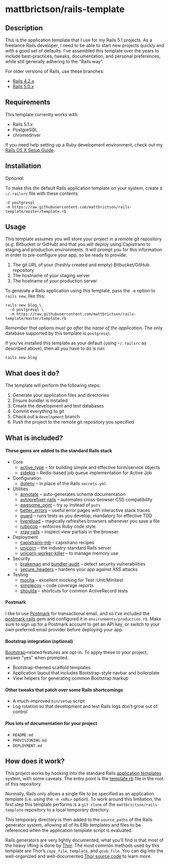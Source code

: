 # mattbrictson/rails-template

## Description

This is the application template that I use for my Rails 5.1 projects. As a freelance Rails developer, I need to be able to start new projects quickly and with a good set of defaults. I've assembled this template over the years to include best-practices, tweaks, documentation, and personal preferences, while still generally adhering to the "Rails way".

For older versions of Rails, use these branches:

* [Rails 4.2.x](https://github.com/mattbrictson/rails-template/tree/rails-42)
* [Rails 5.0.x](https://github.com/mattbrictson/rails-template/tree/rails-50)

## Requirements

This template currently works with:

* Rails 5.1.x
* PostgreSQL
* chromedriver

If you need help setting up a Ruby development environment, check out my [Rails OS X Setup Guide](https://mattbrictson.com/rails-osx-setup-guide).

## Installation

*Optional.*

To make this the default Rails application template on your system, create a `~/.railsrc` file with these contents:

```
-d postgresql
-m https://raw.githubusercontent.com/mattbrictson/rails-template/master/template.rb
```

## Usage

This template assumes you will store your project in a remote git repository (e.g. Bitbucket or GitHub) and that you will deploy using Capistrano to staging and production environments. It will prompt you for this information in order to pre-configure your app, so be ready to provide:

1. The git URL of your (freshly created and empty) Bitbucket/GitHub repository
2. The hostname of your staging server
3. The hostname of your production server

To generate a Rails application using this template, pass the `-m` option to `rails new`, like this:

```
rails new blog \
  -d postgresql \
  -m https://raw.githubusercontent.com/mattbrictson/rails-template/master/template.rb
```

*Remember that options must go after the name of the application.* The only database supported by this template is `postgresql`.

If you’ve installed this template as your default (using `~/.railsrc` as described above), then all you have to do is run:

```
rails new blog
```

## What does it do?

The template will perform the following steps:

1. Generate your application files and directories
2. Ensure bundler is installed
3. Create the development and test databases
4. Commit everything to git
5. Check out a `development` branch
6. Push the project to the remote git repository you specified

## What is included?

#### These gems are added to the standard Rails stack

* Core
    * [active_type][] – for building simple and effective form/service objects
    * [sidekiq][] – Redis-based job queue implementation for Active Job
* Configuration
    * [dotenv][] – in place of the Rails `secrets.yml`
* Utilities
    * [annotate][] – auto-generates schema documentation
    * [autoprefixer-rails][] – automates cross-browser CSS compatibility
    * [awesome_print][] – try `ap` instead of `puts`
    * [better_errors][] – useful error pages with interactive stack traces
    * [guard][] – runs tests as you develop; mandatory for effective TDD
    * [livereload][] – magically refreshes browsers whenever you save a file
    * [rubocop][] – enforces Ruby code style
    * [xray-rails][] – inspect view partials in the browser
* Deployment
    * [capistrano-mb][] – capistrano recipes
    * [unicorn][] – the industry-standard Rails server
    * [unicorn-worker-killer][] – to manage memory use
* Security
    * [brakeman][] and [bundler-audit][] – detect security vulnerabilities
    * [secure_headers][] – hardens your app against XSS attacks
* Testing
    * [mocha][] – excellent mocking for Test::Unit/Minitest
    * [simplecov][] – code coverage reports
    * [shoulda][] – shortcuts for common ActiveRecord tests

#### Postmark

I like to use [Postmark][] for transactional email, and so I've included the [postmark-rails][] gem and configured it in `environments/production.rb`. Make sure to sign up for a Postmark account to get an API key, or switch to your own preferred email provider before deploying your app.

#### Bootstrap integration (optional)

[Bootstrap][]-related features are opt-in. To apply these to your project, answer "yes" when prompted.

* Bootstrap-themed scaffold templates
* Application layout that includes Bootstrap-style navbar and boilerplate
* View helpers for generating common Bootstrap markup

#### Other tweaks that patch over some Rails shortcomings

* A much-improved `bin/setup` script
* Log rotation so that development and test Rails logs don’t grow out of control

#### Plus lots of documentation for your project

* `README.md`
* `PROVISIONING.md`
* `DEPLOYMENT.md`

## How does it work?

This project works by hooking into the standard Rails [application templates][] system, with some caveats. The entry point is the [template.rb][] file in the root of this repository.

Normally, Rails only allows a single file to be specified as an application template (i.e. using the `-m <URL>` option). To work around this limitation, the first step this template performs is a `git clone` of the `mattbrictson/rails-template` repository to a local temporary directory.

This temporary directory is then added to the `source_paths` of the Rails generator system, allowing all of its ERb templates and files to be referenced when the application template script is evaluated.

Rails generators are very lightly documented; what you’ll find is that most of the heavy lifting is done by [Thor][]. The most common methods used by this template are Thor’s `copy_file`, `template`, and `gsub_file`. You can dig into the well-organized and well-documented [Thor source code][thor] to learn more.

[active_type]:https://github.com/makandra/active_type
[sidekiq]:http://sidekiq.org
[dotenv]:https://github.com/bkeepers/dotenv
[annotate]:https://github.com/ctran/annotate_models
[autoprefixer-rails]:https://github.com/ai/autoprefixer-rails
[awesome_print]:https://github.com/michaeldv/awesome_print
[better_errors]:https://github.com/charliesome/better_errors
[guard]:https://github.com/guard/guard
[livereload]:https://github.com/guard/guard-livereload
[rubocop]:https://github.com/bbatsov/rubocop
[xray-rails]:https://github.com/brentd/xray-rails
[capistrano-mb]:https://github.com/mattbrictson/capistrano-mb
[unicorn]:http://unicorn.bogomips.org
[unicorn-worker-killer]:https://github.com/kzk/unicorn-worker-killer
[Postmark]:http://postmarkapp.com
[postmark-rails]:http://www.rubydoc.info/gems/postmark-rails/0.12.0
[brakeman]:https://github.com/presidentbeef/brakeman
[bundler-audit]:https://github.com/rubysec/bundler-audit
[secure_headers]:https://github.com/twitter/secureheaders
[mocha]:https://github.com/freerange/mocha
[shoulda]:https://github.com/thoughtbot/shoulda
[simplecov]:https://github.com/colszowka/simplecov
[Bootstrap]:http://getbootstrap.com
[application templates]:http://guides.rubyonrails.org/generators.html#application-templates
[template.rb]: template.rb
[thor]: https://github.com/erikhuda/thor
